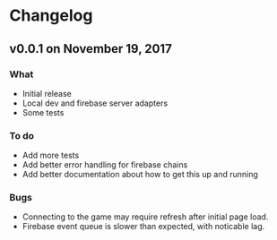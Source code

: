 # Changelog

## v0.0.1 on November 19, 2017

### What

 - Initial release
 - Local dev and firebase server adapters
 - Some tests

### To do

 - Add more tests
 - Add better error handling for firebase chains
 - Add better documentation about how to get this up and running

### Bugs

 - Connecting to the game may require refresh after initial page load.
 - Firebase event queue is slower than expected, with noticable lag.
